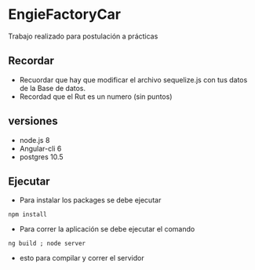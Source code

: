 # EngieFactoryCar
Trabajo realizado para postulación a prácticas
## Recordar
* Recuordar que hay que modificar el archivo sequelize.js con tus datos de la Base de datos.
* Recordad que el Rut es un numero (sin puntos)
## versiones
- node.js 8
- Angular-cli 6
- postgres 10.5
## Ejecutar
* Para instalar los packages se debe ejecutar
~~~
npm install
~~~
 * Para correr la aplicación se debe ejecutar el comando 
 
 ~~~
 ng build ; node server
 ~~~

* esto para compilar y correr el servidor
